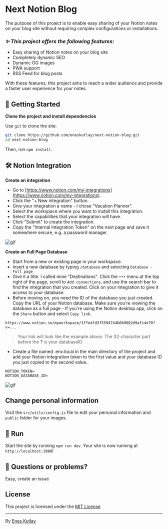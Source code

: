 # Next Notion Blog

The purpose of this project is to enable easy sharing of your Notion notes on your blog site without requiring complex configurations or installations.

### *✨ This project offers the following features:*

- Easy sharing of Notion notes on your blog site
- Completely dynamic SEO
- Dynamic OG images
- PWA support
- RSS Feed for blog posts

With these features, this project aims to reach a wider audience and provide a faster user experience for your notes.

## 🚀 Getting Started

**Clone the project and install dependencies**

Use `git` to clone the site:

```bash
git clone https://github.com/eneskutlay/next-notion-blog.git
cd next-notion-blog
```
Then, run `npm install`.

## 🛠️ Notion Integration

**Create an integration**

- Go to [https://www.notion.com/my-integrations](https://www.notion.com/my-integrations).
- Click the "+ New integration" button.
- Give your integration a name - I chose "Vacation Planner".
- Select the workspace where you want to install this integration.
- Select the capabilities that your integration will have.
- Click "Submit" to create the integration.
- Copy the "Internal Integration Token" on the next page and save it somewhere secure, e.g. a password manager.

![gif](https://files.readme.io/2ec137d-093ad49-create-integration.gif)

**Create an Full Page Database**

- Start from a new or existing page in your workspace.
- Insert a new database by typing `/database` and selecting `Database - Full page`
- Give it a title. I called mine "Destinations". Click the `•••` menu at the top right of the page, scroll to `Add connections`, and use the search bar to find the integration that you created. Click on your integration to give it access to your database.
- Before moving on, you need the ID of the database you just created.  
  Copy the URL of your Notion database. Make sure you're viewing the database as a full page - If you're using the Notion desktop app, click on the `Share` button and select `Copy link`.

`https://www.notion.so/myworkspace/1ffe4fd3f5594744b0b9602d9afc4e70?v=...`

> Your link will look like the example above. The 32-character part before the **?** is your databaseID.

- Create a file named .env.local in the main directory of the project and add your Notion integration token to the first value and your database ID you just copied to the second value..

```env
NOTION_TOKEN=
NOTION_DATABASE_ID=
```

![gif](https://files.readme.io/3e5cb5b-share-database-with-integration.gif)

## Change personal information
Visit the `src/utils/config.js` file to edit your personal information and `public` folder for your images.

## 🏃 Run

Start the site by running `npm run dev`.
Your site is now running at `http://localhost:3000`!


## 🤔 Questions or problems?
Easy, create an issue

## License

This project is licensed under the [MIT License](https://github.com/eneskutlay/next-notion-blog/blob/master/License).

---

By [Enes Kutlay](https://github.com/eneskutlay)